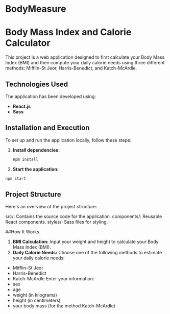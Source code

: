 # BodyMeasure

# Body Mass Index and Calorie Calculator

This project is a web application designed to first calculate your Body Mass Index (BMI) and then compute your daily calorie needs using three different methods: Mifflin-St Jeor, Harris-Benedict, and Katch-McArdle.

## Technologies Used

The application has been developed using:
- **React.js**
- **Sass**

## Installation and Execution

To set up and run the application locally, follow these steps:

1. **Install dependencies:**
   ```bash
   npm install
   ```

2. **Start the application:**
```bash
npm start
```
## Project Structure
Here's an overview of the project structure:

src/: Contains the source code for the application.
components/: Reusable React components.
styles/: Sass files for styling.

##How It Works

1.	**BMI Calculation:**
Input your weight and height to calculate your Body Mass Index (BMI).
3.	**Daily Calorie Needs:**
Choose one of the following methods to estimate your daily calorie needs:
- Mifflin-St Jeor
- Harris-Benedict
- Katch-McArdle
Enter your information:
- sex
-	age
-	weight (in kilograms)
-	height (in centimeters)
- your body mass (for the method Katch-McArdle)
